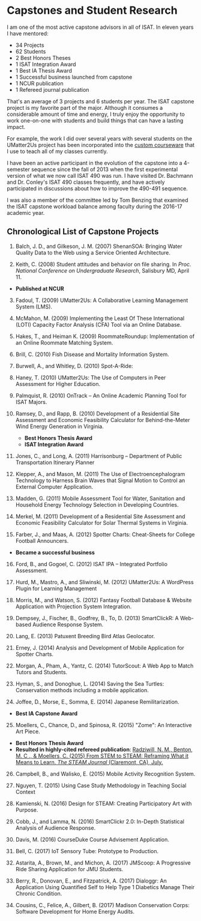 # Capstones and Student Research

I am one of the most active capstone advisors in all of ISAT. In eleven years I have mentored:

* 34 Projects
* 62 Students
* 2 Best Honors Theses
* 1 ISAT Integration Award
* 1 Best IA Thesis Award
* 1 Successful business launched from capstone
* 1 NCUR publication
* 1 Refereed journal publication

That's an average of 3 projects and 6 students per year. The ISAT capstone project is my favorite part of the major. Although it consumes a considerable amount of time and energy, I truly enjoy the opportunity to work one-on-one with students and build things that can have a lasting impact.

For example, the work I did over several years with several students on the UMatter2Us project has been incorporated into the [custom courseware](/teaching/courseware.md) that I use to teach all of my classes currently.

I have been an active participant in the evolution of the capstone into a 4-semester sequence since the fall of 2013 when the first experimental version of what we now call ISAT 490 was run. I have visited Dr. Bachmann and Dr. Conley's ISAT 490 classes frequently, and have actively participated in discussions about how to improve the 490-491 sequence.

I was also a member of the committee led by Tom Benzing that examined the ISAT capstone workload balance among faculty during the 2016-17 academic year.

## Chronological List of Capstone Projects

1. Balch, J. D., and Gilkeson, J. M. (2007) ShenanSOA: Bringing Water Quality Data to the Web using a Service Oriented Architecture.

2. Keith, C. (2008) Student attitudes and behavior on file sharing. In _Proc. National Conference on Undergraduate Research_, Salisbury MD, April 11.
 * **Published at NCUR**

3. Fadoul, T.  (2009) UMatter2Us: A Collaborative Learning Management System (LMS).

4. McMahon, M. (2009) Implementing the Least Of These International (LOTI) Capacity Factor Analysis (CFA) Tool via an Online Database.

5. Hakes, T., and Heiman K. (2009) RoommateRoundup: Implementation of an Online Roommate Matching System.

6. Brill, C. (2010) Fish Disease and Mortality Information System.

7. Burwell, A., and Whitley, D. (2010) Spot-A-Ride: 

8. Haney, T. (2010) UMatter2Us: The Use of Computers in Peer Assessment for Higher Education.

9. Palmquist, R. (2010) OnTrack – An Online Academic Planning Tool for ISAT Majors.

10. Ramsey, D., and Rapp, B. (2010) Development of a Residential Site Assessment and Economic Feasibility Calculator for Behind-the-Meter Wind Energy Generation in Virginia.
    * **Best Honors Thesis Award**
    * **ISAT Integration Award**

11. Jones, C., and Long, A. (2011) Harrisonburg – Department of Public Transportation Itinerary Planner

12. Klepper, A., and Mason, M. (2011) The Use of Electroencephalogram Technology to Harness Brain Waves that Signal Motion to Control an External Computer Application.

13. Madden, G. (2011) Mobile Assessment Tool for Water, Sanitation and Household Energy Technology Selection in Developing Countries.

14. Merkel, M. (2011) Development of a Residential Site Assessment and Economic Feasibility Calculator for Solar Thermal Systems in Virginia.

15. Farber, J., and Maas, A. (2012) Spotter Charts: Cheat-Sheets for College Football Announcers.
 * **Became a successful business**

16. Ford, B., and Gogoel, C. (2012) ISAT IPA – Integrated Portfolio Assessment.

17. Hurd, M., Mastro, A., and Sliwinski, M. (2012) UMatter2Us: A WordPress Plugin for Learning Management

18. Morris, M., and Watson, S. (2012) Fantasy Football Database & Website Application with Projection System
Integration.

19. Dempsey, J., Fischer, B., Godfrey, B., To, D. (2013) SmartClickR: A Web-based Audience Response System.

20. Lang, E. (2013) Patuxent Breeding Bird Atlas Geolocator.

21. Erney, J. (2014) Analysis and Development of Mobile Application for Spotter Charts.

22. Morgan, A., Pham, A., Yantz, C. (2014) TutorScout: A Web App to Match Tutors and Students.

23. Hyman, S., and Donoghue, L. (2014) Saving the Sea Turtles: Conservation methods including a mobile application.

24. Joffee, D., Morse, E., Somma, E. (2014) Japanese Remilitarization.
 * **Best IA Capstone Award**
 
25. Moellers, C., Chance, D., and Spinosa, R. (2015) "Zome": An Interactive Art Piece.
  * **Best Honors Thesis Award**
  * **Resulted in highly-cited refereed publication**: [Radziwill, N. M., Benton, M. C ., & Moellers, C. (2015) From STEM to STEAM: Reframing What it Means to Learn. _The STEAM Journal_ (Claremont, CA), July.](https://github.com/morphatic/isat-portfolio/raw/master/supporting_materials/publications/2015--STEAM--FromSTEMtoSTEAM.pdf)

26. Campbell, B., and Walisko, E. (2015) Mobile Activity Recognition System.

27. Nguyen, T. (2015) Using Case Study Methodology in Teaching Social Context

28. Kamienski, N. (2016) Design for STEAM: Creating Participatory Art with Purpose.

29. Cobb, J., and Lamma, N. (2016) SmartClickr 2.0: In-Depth Statistical Analysis of Audience Response.

30. Davis, M. (2016) CourseDuke Course Advisement Application.

31. Bell, C. (2017) IoT Sensory Tube: Prototype to Production.

32. Astarita, A., Brown, M., and Michon, A. (2017) JMScoop: A Progressive Ride Sharing Application for JMU Students.

33. Berry, R., Donovan, E., and Fitzpatrick, A. (2017) Dialoggr: An Application Using Quantified Self to Help Type 1 Diabetics Manage Their Chronic Condition.

34. Cousins, C., Felice, A., Gilbert, B. (2017) Madison Conservation Corps: Software Development for Home Energy Audits.